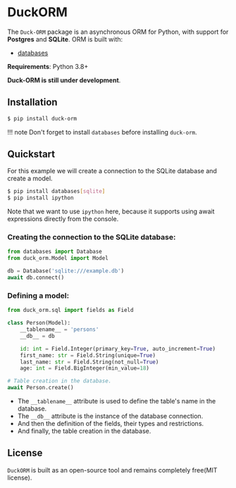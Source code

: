 # DuckORM

The `Duck-ORM` package is an asynchronous ORM for Python, with support for **Postgres** and **SQLite**. ORM is built with:

- [databases](https://github.com/encode/databases)

**Requirements**: Python 3.8+

**Duck-ORM is still under development**.

## Installation

```bash
$ pip install duck-orm
```

!!! note
    Don't forget to install `databases` before installing `duck-orm`. 

## Quickstart

For this example we will create a connection to the SQLite database and create a model.

```bash
$ pip install databases[sqlite]
$ pip install ipython
```

Note that we want to use `ipython` here, because it supports using await expressions directly from the console.

### Creating the connection to the SQLite database:

```Python
from databases import Database
from duck_orm.Model import Model

db = Database('sqlite:///example.db')
await db.connect()
```

### Defining a model:

```Python
from duck_orm.sql import fields as Field

class Person(Model):
    __tablename__ = 'persons'
    __db__ = db

    id: int = Field.Integer(primary_key=True, auto_increment=True)
    first_name: str = Field.String(unique=True)
    last_name: str = Field.String(not_null=True)
    age: int = Field.BigInteger(min_value=18)

# Table creation in the database.
await Person.create()
```

- The `__tablename__` attribute is used to define the table's name in the database.
- The `__db__` attribute is the instance of the database connection.
- And then the definition of the fields, their types and restrictions.
- And finally, the table creation in the database.

## License

`DuckORM` is built as an open-source tool and remains completely free(MIT license).
